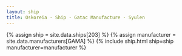 ```yaml
---
layout: ship
title: Oskoreia - Ship - Gatac Manufacture - Syulen
---
```

{% assign ship = site.data.ships[203] %}
{% assign manufacturer = site.data.manufacturers[GAMA] %}
{% include ship.html ship=ship manufacturer=manufacturer %}
